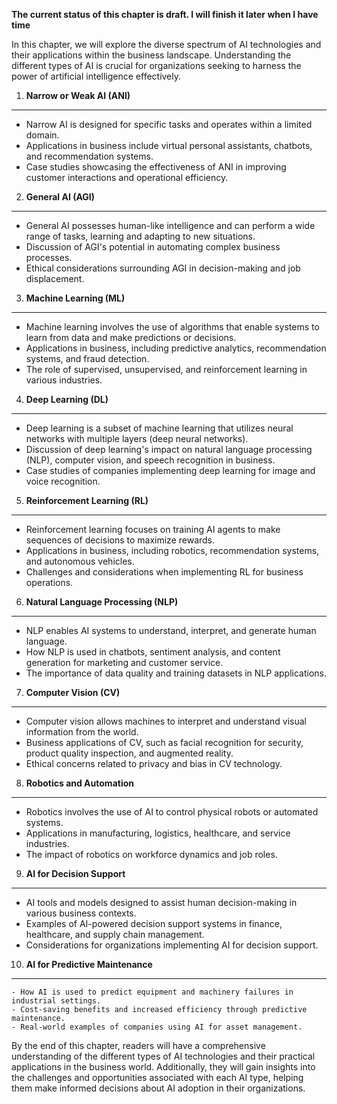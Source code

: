 **The current status of this chapter is draft. I will finish it later when I have time**

In this chapter, we will explore the diverse spectrum of AI technologies and their applications within the business landscape. Understanding the different types of AI is crucial for organizations seeking to harness the power of artificial intelligence effectively.

1. **Narrow or Weak AI (ANI)**
------------------------------

* Narrow AI is designed for specific tasks and operates within a limited domain.
* Applications in business include virtual personal assistants, chatbots, and recommendation systems.
* Case studies showcasing the effectiveness of ANI in improving customer interactions and operational efficiency.

2. **General AI (AGI)**
-----------------------

* General AI possesses human-like intelligence and can perform a wide range of tasks, learning and adapting to new situations.
* Discussion of AGI's potential in automating complex business processes.
* Ethical considerations surrounding AGI in decision-making and job displacement.

3. **Machine Learning (ML)**
----------------------------

* Machine learning involves the use of algorithms that enable systems to learn from data and make predictions or decisions.
* Applications in business, including predictive analytics, recommendation systems, and fraud detection.
* The role of supervised, unsupervised, and reinforcement learning in various industries.

4. **Deep Learning (DL)**
-------------------------

* Deep learning is a subset of machine learning that utilizes neural networks with multiple layers (deep neural networks).
* Discussion of deep learning's impact on natural language processing (NLP), computer vision, and speech recognition in business.
* Case studies of companies implementing deep learning for image and voice recognition.

5. **Reinforcement Learning (RL)**
----------------------------------

* Reinforcement learning focuses on training AI agents to make sequences of decisions to maximize rewards.
* Applications in business, including robotics, recommendation systems, and autonomous vehicles.
* Challenges and considerations when implementing RL for business operations.

6. **Natural Language Processing (NLP)**
----------------------------------------

* NLP enables AI systems to understand, interpret, and generate human language.
* How NLP is used in chatbots, sentiment analysis, and content generation for marketing and customer service.
* The importance of data quality and training datasets in NLP applications.

7. **Computer Vision (CV)**
---------------------------

* Computer vision allows machines to interpret and understand visual information from the world.
* Business applications of CV, such as facial recognition for security, product quality inspection, and augmented reality.
* Ethical concerns related to privacy and bias in CV technology.

8. **Robotics and Automation**
------------------------------

* Robotics involves the use of AI to control physical robots or automated systems.
* Applications in manufacturing, logistics, healthcare, and service industries.
* The impact of robotics on workforce dynamics and job roles.

9. **AI for Decision Support**
------------------------------

* AI tools and models designed to assist human decision-making in various business contexts.
* Examples of AI-powered decision support systems in finance, healthcare, and supply chain management.
* Considerations for organizations implementing AI for decision support.

10. **AI for Predictive Maintenance**
-------------------------------------

    - How AI is used to predict equipment and machinery failures in industrial settings.
    - Cost-saving benefits and increased efficiency through predictive maintenance.
    - Real-world examples of companies using AI for asset management.

By the end of this chapter, readers will have a comprehensive understanding of the different types of AI technologies and their practical applications in the business world. Additionally, they will gain insights into the challenges and opportunities associated with each AI type, helping them make informed decisions about AI adoption in their organizations.
